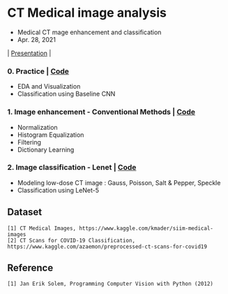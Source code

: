 # CT Medical image analysis
- Medical CT mage enhancement and classification
- Apr. 28, 2021

| [Presentation](https://github.com/OH-Seoyoung/CT_Medical_image_analysis/blob/master/20210628_Presentation.pdf) |

### 0. Practice | [Code](https://github.com/OH-Seoyoung/CT_Medical_image_analysis/tree/master/Practice)  
- EDA and Visualization
- Classification using Baseline CNN

### 1. Image enhancement - Conventional Methods | [Code](https://github.com/OH-Seoyoung/CT_Medical_image_analysis/blob/master/Image_enhancement/Image_enhancement-conventional_methods.ipynb)  
- Normalization
- Histogram Equalization
- Filtering
- Dictionary Learning

### 2. Image classification - Lenet | [Code](https://github.com/OH-Seoyoung/CT_Medical_image_analysis/tree/master/Lenet)
- Modeling low-dose CT image : Gauss, Poisson, Salt & Pepper, Speckle
- Classification using LeNet-5


## Dataset
```
[1] CT Medical Images, https://www.kaggle.com/kmader/siim-medical-images
[2] CT Scans for COVID-19 Classification, https://www.kaggle.com/azaemon/preprocessed-ct-scans-for-covid19
```

## Reference
```
[1] Jan Erik Solem, Programming Computer Vision with Python (2012)
```
